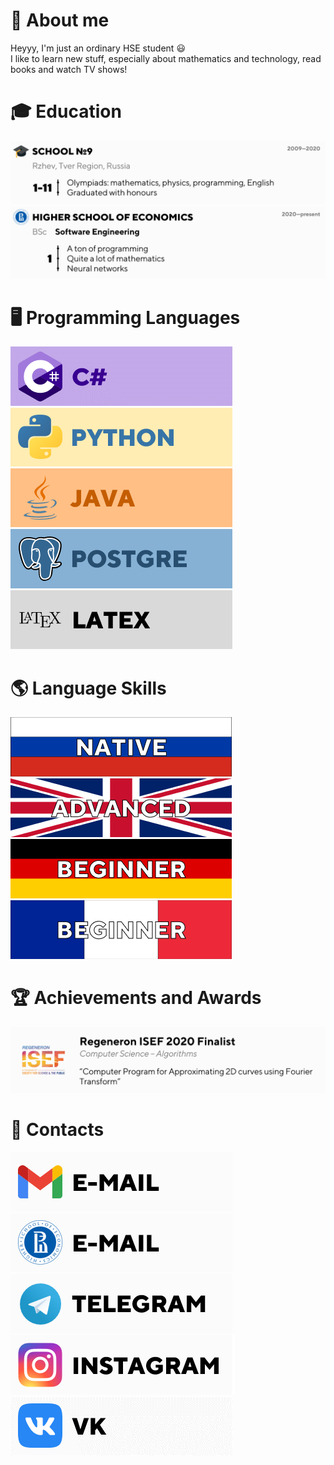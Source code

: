 # :wave: About me
Heyyy, I'm just an ordinary HSE student :smiley: <br/>
I like to learn new stuff, especially about mathematics and technology, read books and watch TV shows! <br/>

# :mortar_board: Education
![School](https://github.com/Ivan-Dedov/Ivan-Dedov/blob/main/images/education/school.png) <br/>
![HSE](https://github.com/Ivan-Dedov/Ivan-Dedov/blob/main/images/education/hse.png) <br/>

# :desktop_computer: Programming Languages
![C#](https://github.com/Ivan-Dedov/Ivan-Dedov/blob/main/images/programming_languages/csharp.png)
![Python](https://github.com/Ivan-Dedov/Ivan-Dedov/blob/main/images/programming_languages/python.png)
![Java](https://github.com/Ivan-Dedov/Ivan-Dedov/blob/main/images/programming_languages/java.png)
![PostgreSQL](https://github.com/Ivan-Dedov/Ivan-Dedov/blob/main/images/programming_languages/postgre.png)
![LaTeX](https://github.com/Ivan-Dedov/Ivan-Dedov/blob/main/images/programming_languages/latex.png)

# :earth_americas: Language Skills
![Russian](https://github.com/Ivan-Dedov/Ivan-Dedov/blob/main/images/languages/ru.png)
![English](https://github.com/Ivan-Dedov/Ivan-Dedov/blob/main/images/languages/en.png)
![German](https://github.com/Ivan-Dedov/Ivan-Dedov/blob/main/images/languages/de.png)
![French](https://github.com/Ivan-Dedov/Ivan-Dedov/blob/main/images/languages/fr.png)

# :trophy: Achievements and Awards
![Regeneron ISEF](https://github.com/Ivan-Dedov/Ivan-Dedov/blob/main/images/awards/isef.png)

# :email: Contacts
[![Gmail](https://github.com/Ivan-Dedov/Ivan-Dedov/blob/main/images/contacts/gmail.png)](mailto:sean.grand.2002@gmail.com) <br/>
[![Corporate](https://github.com/Ivan-Dedov/Ivan-Dedov/blob/main/images/contacts/hsemail.png)](mailto:indedov@edu.hse.ru) <br/>
[![Telegram](https://github.com/Ivan-Dedov/Ivan-Dedov/blob/main/images/contacts/tg.png)](https://t.me/dedov_ivan) <br/>
[![Instagram](https://github.com/Ivan-Dedov/Ivan-Dedov/blob/main/images/contacts/ig.png)](https://www.instagram.com/_d_ivanchik/)  <br/>
[![VKontakte](https://github.com/Ivan-Dedov/Ivan-Dedov/blob/main/images/contacts/vk.png)](https://vk.com/ivan.dedov) <br/>
